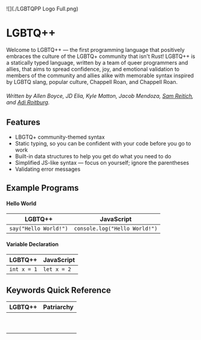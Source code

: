 ![](./LGBTQPP Logo Full.png)

# LGBTQ++

Welcome to LGBTQ++ — the first programming language that positively embraces the culture of the LGBTQ+ community that isn't Rust! LGBTQ++ is a statically typed language, written by a team of queer programmers and allies, that aims to spread confidence, joy, and emotional validation to members of the community and allies alike with memorable syntax inspired by LGBTQ slang, popular culture, Chappell Roan, and Chappell Roan.

###### Written by Allen Boyce, JD Elia, Kyle Matton, Jacob Mendoza, [Sam Reitich](https://github.com/sreitich), and [Adi Roitburg](https://github.com/Adiro777).



## Features

* LBGTQ+ community-themed syntax
* Static typing, so you can be confident with your code before you go to work
* Built-in data structures to help you get do what you need to do
* Simplified JS-like syntax — focus on yourself; ignore the parentheses
* Validating error messages



## Example Programs

#### Hello World

| LGBTQ++ |          JavaScript           |
| ------- | ----------------------------- |
| `say("Hello World!")` |`console.log("Hello World!")`|

#### Variable Declaration

| LGBTQ++     | JavaScript  |
| :---------- | :---------- |
| `int x = 1` | `let x = 2` |




## Keywords Quick Reference

| LGBTQ++ | Patriarchy |
| :-----: | :--------: |
|         |            |
|         |            |
|         |            |
|         |            |
|         |            |
|         |            |
|         |            |
|         |            |
|         |            |

